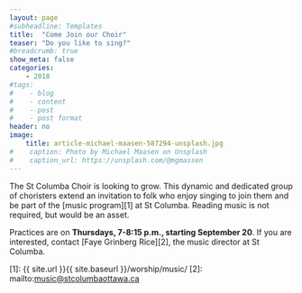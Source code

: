 ```yaml
---
layout: page
#subheadline: Templates
title:  "Come Join our Choir"
teaser: "Do you like to sing?"
#breadcrumb: true
show_meta: false
categories:
    - 2018
#tags:
#    - blog
#    - content
#    - post
#    - post format
header: no
image:
    title: article-michael-maasen-587294-unsplash.jpg
#    caption: Photo by Michael Maasen on Unsplash
#    caption_url: https://unsplash.com/@mgmassen
---
```

The St Columba Choir is looking to grow.  This dynamic and dedicated group of choristers extend an invitation to folk who enjoy singing to join them and be part of the [music program][1] at St Columba.  Reading music is not required, but would be an asset.  

Practices are on <b>Thursdays, 7-8:15 p.m., starting September 20</b>.  If you are interested, contact [Faye Grinberg Rice][2], the music director at St Columba.

 [1]: {{ site.url }}{{ site.baseurl }}/worship/music/
 [2]: mailto:music@stcolumbaottawa.ca
